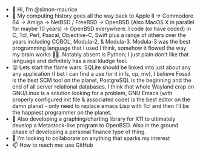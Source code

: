 - 👋 Hi, I’m @simon-maurice
- 👀 My computing history goes all the way back to Apple II -> Commodore 64 -> Amiga -> NetBSD / FreeBSD -> OpenBSD (Also MacOS X in parallel for maybe 10 years) -> OpenBSD everywhere. I code (or have coded) in C, Tcl, Perl, Pascal, Objective-C, Swift plus a range of others over the years including COBOL, Modula-2, & Modula-3. Modula-3 was the best programming language that I used I think, somehow it flowed the way my brain works 🤷‍♂️. Notably absent is Python; I just plain don't like that language and definitely has a real kludge feel.
- 😮 Lets start the flame wars: SQLite should be linked into just about any any application (I bet I can find a use for it in ls, cp, mv), I believe Fossil is the best SCM tool on the planet, PostgreSQL is the beginning and the end of all server relational databases, I think that whole Wayland crap on GNU/Linux is a solution looking for a problem, GNU Emacs (with properly configured init file & associated code) is the best editor on the damn planet - only need to replace emacs Lisp with Tcl and then I'll be the happiest programmer on the planet.
- 🌱 Also developing a graphing/charting library for X11 to ultimately develop a Metastock-like program to OpenBSD. Also in the ground phase of developing a personal finance type of thing.
- 💞️ I’m looking to collaborate on anything that sparks my interest
- 📫 How to reach me: use GitHub

<!---
simon-maurice/simon-maurice is a ✨ special ✨ repository because its `README.md` (this file) appears on your GitHub profile.
You can click the Preview link to take a look at your changes.
--->
